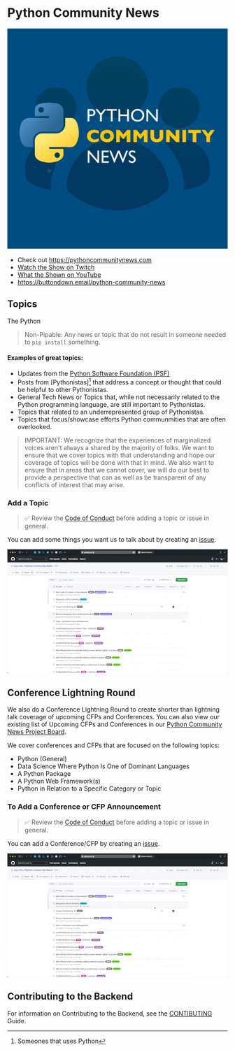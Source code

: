 # Python Community News
![PCN Logo](.github/assets/PCN%20Logo%20V0.16.jpg)

- Check out <https://pythoncommunitynews.com>
- [Watch the Show on Twitch](https://twitch.tv/kjaymiller)
- [What the Shown on YouTube](https://youtube.com/c/kjaymiller)
- https://buttondown.email/python-community-news
## Topics

The Python

> Non-Pipable: Any news or topic that do not result in someone needed to `pip install` something.

#### Examples of great topics:

- Updates from the [Python Software Foundation (PSF)](https://www.python.org/psf/)
- Posts from [Pythonistas][^1] that address a concept or thought that could be helpful to other Pythonistas.
- General Tech News or Topics that, while not necessarily related to the Python programming language, are still important to Pythonistas.
- Topics that related to an underrepresented group of Pythonistas.
- Topics that focus/showcase efforts Python communmities that are often overlooked.

> IMPORTANT: We recognize that the experiences of marginalized voices aren't always a shared by the majority of folks. We want to ensure that we cover topics with that understanding and hope our coverage of topics will be done with that in mind. We also want to ensure that in areas that we cannot cover, we will do our best to provide a perspective that can as well as be transparent of any conflicts of interest that may arise.

### Add a Topic

> :white_check_mark: Review the [Code of Conduct](CODE_OF_CONDUCT.md) before adding a topic or issue in general.

You can add some things you want us to talk about by creating an 
[issue](https://github.com/kjaymiller/Python-Community-News/issues/new/choose).

![Add a Topic](.github/assets/Add%20Topic.gif)
## Conference Lightning Round

We also do a Conference Lightning Round to create shorter than lightning talk coverage of upcoming CFPs and Conferences. You can also view our existing list of Upcoming CFPs and Conferences in our [Python Community News Project Board](https://github.com/users/kjaymiller/projects/4/views/3).

We cover conferences and CFPs that are focused on the following topics:

- Python (General)
- Data Science Where Python Is One of Dominant Languages
- A Python Package
- A Python Web Framework(s)
- Python in Relation to a Specific Category or Topic

### To Add a Conference or CFP Announcement
> :white_check_mark: Review the [Code of Conduct](CODE_OF_CONDUCT.md) before adding a topic or issue in general.

You can add a Conference/CFP by creating an 
[issue](https://github.com/kjaymiller/Python-Community-News/issues/new/choose).

![Add a Conference](.github/assets/Add%20Conference.gif)
## Contributing to the Backend
For information on Contributing to the Backend, see the [CONTIBUTING](CONTRIBUTING.md) Guide.

[^1]: Someones that uses Python